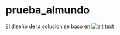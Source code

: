 # prueba_almundo
El diseño de la solucion se baso en
![alt text](https://github.com/ramirovargas/prueba_almundo/blob/master/src/main/resources/dise%C3%B1o.jpg)
